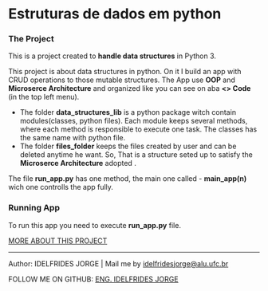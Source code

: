 # Estruturas de dados em python


### The Project
This is a project created to **handle data structures** in Python 3.

This project is about data structures in python. On it I build an app with CRUD operations to those mutable structures.
The App use **OOP** and **Microserce Architecture** and organized  like you can see on aba     **<> Code** (in the top left menu).
- The folder **data_structures_lib** is a python package witch contain modules(classes, python files). Each module keeps several methods, where each method is responsible to execute one task. The classes  has the same name with python file.
- The folder **files_folder** keeps the files created by user and can be deleted anytime he want. 
So,  That is a structure seted up to satisfy the  **Microserce Architecture** adopted .

The file **run_app.py** has one method, the main one called - **main_app(n)** wich one controlls the app fully.

### Running App
To run this app you need to execute **run_app.py** file.


[MORE ABOUT THIS PROJECT](https://github.com/idelfrides/Estruturas_dados_python/wiki)


-------------

Author: IDELFRIDES JORGE | Mail me by idelfridesjorge@alu.ufc.br 

FOLLOW ME ON GITHUB: [ENG. IDELFRIDES JORGE](https://github.com/idelfrides)

